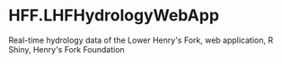 # HFF.LHFHydrologyWebApp
Real-time hydrology data of the Lower Henry's Fork, web application, R Shiny, Henry's Fork Foundation
